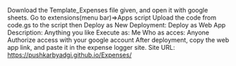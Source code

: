 Download the Template_Expenses file given, and open it with google sheets.
Go to extensions(menu bar)=>Apps script
Upload the code from code.gs to the script
then Deploy as New Deployment:
Deploy as Web App
    Description: Anything you like
    Execute as: Me
    Who as acces: Anyone
    Authorize access with your google account
After deployment, copy the web app link, and paste it in the expense logger site.
Site URL: https://pushkarbyadgi.github.io/Expenses/
